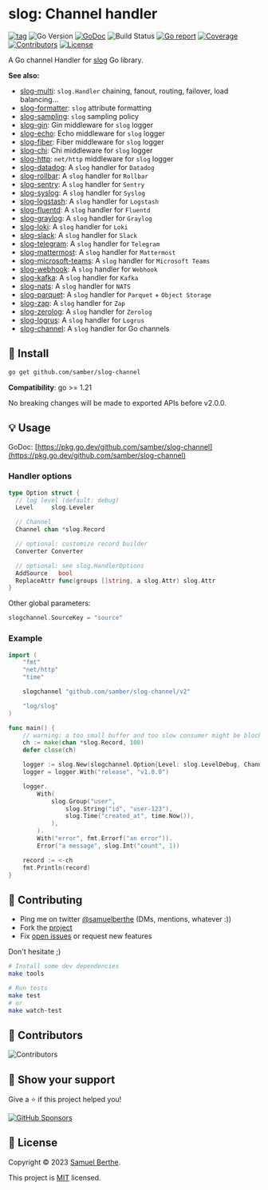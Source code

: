 
# slog: Channel handler

[![tag](https://img.shields.io/github/tag/samber/slog-channel.svg)](https://github.com/samber/slog-channel/releases)
![Go Version](https://img.shields.io/badge/Go-%3E%3D%201.21-%23007d9c)
[![GoDoc](https://godoc.org/github.com/samber/slog-channel?status.svg)](https://pkg.go.dev/github.com/samber/slog-channel)
![Build Status](https://github.com/samber/slog-channel/actions/workflows/test.yml/badge.svg)
[![Go report](https://goreportcard.com/badge/github.com/samber/slog-channel)](https://goreportcard.com/report/github.com/samber/slog-channel)
[![Coverage](https://img.shields.io/codecov/c/github/samber/slog-channel)](https://codecov.io/gh/samber/slog-channel)
[![Contributors](https://img.shields.io/github/contributors/samber/slog-channel)](https://github.com/samber/slog-channel/graphs/contributors)
[![License](https://img.shields.io/github/license/samber/slog-channel)](./LICENSE)

A Go channel Handler for [slog](https://pkg.go.dev/log/slog) Go library.

**See also:**

- [slog-multi](https://github.com/samber/slog-multi): `slog.Handler` chaining, fanout, routing, failover, load balancing...
- [slog-formatter](https://github.com/samber/slog-formatter): `slog` attribute formatting
- [slog-sampling](https://github.com/samber/slog-sampling): `slog` sampling policy
- [slog-gin](https://github.com/samber/slog-gin): Gin middleware for `slog` logger
- [slog-echo](https://github.com/samber/slog-echo): Echo middleware for `slog` logger
- [slog-fiber](https://github.com/samber/slog-fiber): Fiber middleware for `slog` logger
- [slog-chi](https://github.com/samber/slog-chi): Chi middleware for `slog` logger
- [slog-http](https://github.com/samber/slog-http): `net/http` middleware for `slog` logger
- [slog-datadog](https://github.com/samber/slog-datadog): A `slog` handler for `Datadog`
- [slog-rollbar](https://github.com/samber/slog-rollbar): A `slog` handler for `Rollbar`
- [slog-sentry](https://github.com/samber/slog-sentry): A `slog` handler for `Sentry`
- [slog-syslog](https://github.com/samber/slog-syslog): A `slog` handler for `Syslog`
- [slog-logstash](https://github.com/samber/slog-logstash): A `slog` handler for `Logstash`
- [slog-fluentd](https://github.com/samber/slog-fluentd): A `slog` handler for `Fluentd`
- [slog-graylog](https://github.com/samber/slog-graylog): A `slog` handler for `Graylog`
- [slog-loki](https://github.com/samber/slog-loki): A `slog` handler for `Loki`
- [slog-slack](https://github.com/samber/slog-slack): A `slog` handler for `Slack`
- [slog-telegram](https://github.com/samber/slog-telegram): A `slog` handler for `Telegram`
- [slog-mattermost](https://github.com/samber/slog-mattermost): A `slog` handler for `Mattermost`
- [slog-microsoft-teams](https://github.com/samber/slog-microsoft-teams): A `slog` handler for `Microsoft Teams`
- [slog-webhook](https://github.com/samber/slog-webhook): A `slog` handler for `Webhook`
- [slog-kafka](https://github.com/samber/slog-kafka): A `slog` handler for `Kafka`
- [slog-nats](https://github.com/samber/slog-nats): A `slog` handler for `NATS`
- [slog-parquet](https://github.com/samber/slog-parquet): A `slog` handler for `Parquet` + `Object Storage`
- [slog-zap](https://github.com/samber/slog-zap): A `slog` handler for `Zap`
- [slog-zerolog](https://github.com/samber/slog-zerolog): A `slog` handler for `Zerolog`
- [slog-logrus](https://github.com/samber/slog-logrus): A `slog` handler for `Logrus`
- [slog-channel](https://github.com/samber/slog-channel): A `slog` handler for Go channels

## 🚀 Install

```sh
go get github.com/samber/slog-channel
```

**Compatibility**: go >= 1.21

No breaking changes will be made to exported APIs before v2.0.0.

## 💡 Usage

GoDoc: [https://pkg.go.dev/github.com/samber/slog-channel](https://pkg.go.dev/github.com/samber/slog-channel)

### Handler options

```go
type Option struct {
  // log level (default: debug)
  Level     slog.Leveler

  // Channel
  Channel chan *slog.Record

  // optional: customize record builder
  Converter Converter

  // optional: see slog.HandlerOptions
  AddSource   bool
  ReplaceAttr func(groups []string, a slog.Attr) slog.Attr
}
```

Other global parameters:

```go
slogchannel.SourceKey = "source"
```

### Example

```go
import (
	"fmt"
	"net/http"
	"time"

	slogchannel "github.com/samber/slog-channel/v2"

	"log/slog"
)

func main() {
	// warning: a too small buffer and too slow consumer might be blocking
	ch := make(chan *slog.Record, 100)
	defer close(ch)

	logger := slog.New(slogchannel.Option{Level: slog.LevelDebug, Channel: ch}.NewChannelHandler())
	logger = logger.With("release", "v1.0.0")

	logger.
		With(
			slog.Group("user",
				slog.String("id", "user-123"),
				slog.Time("created_at", time.Now()),
			),
		).
		With("error", fmt.Errorf("an error")).
		Error("a message", slog.Int("count", 1))

	record := <-ch
	fmt.Println(record)
}
```

## 🤝 Contributing

- Ping me on twitter [@samuelberthe](https://twitter.com/samuelberthe) (DMs, mentions, whatever :))
- Fork the [project](https://github.com/samber/slog-channel)
- Fix [open issues](https://github.com/samber/slog-channel/issues) or request new features

Don't hesitate ;)

```bash
# Install some dev dependencies
make tools

# Run tests
make test
# or
make watch-test
```

## 👤 Contributors

![Contributors](https://contrib.rocks/image?repo=samber/slog-channel)

## 💫 Show your support

Give a ⭐️ if this project helped you!

[![GitHub Sponsors](https://img.shields.io/github/sponsors/samber?style=for-the-badge)](https://github.com/sponsors/samber)

## 📝 License

Copyright © 2023 [Samuel Berthe](https://github.com/samber).

This project is [MIT](./LICENSE) licensed.
